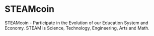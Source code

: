 # STEAMcoin
STEAMcoin - Participate in the Evolution of our Education System and Economy. STEAM is Science, Technology, Engineering, Arts and Math. 
